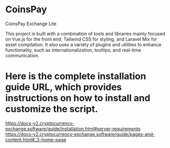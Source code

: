 # CoinsPay
CoinsPay Exchange Lite

This project is built with a combination of tools and libraries mainly focused on Vue.js for the front end, Tailwind CSS for styling, and Laravel Mix for asset compilation.
It also uses a variety of plugins and utilities to enhance functionality, such as internationalization, tooltips, and real-time communication.

# Here is the complete installation guide URL, which provides instructions on how to install and customize the script.
https://docs-v2.cryptocurrency-exchange.software/guide/installation.html#server-requirements
https://docs-v2.cryptocurrency-exchange.software/guide/pages-and-content.html#_3-home-page
